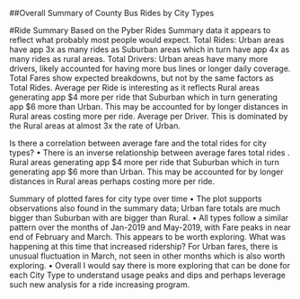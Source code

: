 ##Overall Summary of County Bus Rides by City Types

#Ride Summary
  Based on the Pyber Rides Summary data it appears to reflect what probably most people would expect. 
	  Total Rides: Urban areas have app 3x as many rides as Suburban areas which in turn have app 4x as many rides as rural areas.
		Total Drivers: Urban areas have many more drivers, likely accounted for having more bus lines or longer daily coverage.
		Total Fares show expected breakdowns, but not by the same factors as Total Rides.
		Average per Ride is interesting as it reflects Rural areas generating app $4 more per ride that Suburban which in turn generating app $6 more than Urban.   This may be accounted for by longer distances in Rural areas costing more per ride. 
		Average per Driver. This is dominated by the Rural areas at almost 3x the rate of Urban. 



Is there a correlation between average fare and the total rides for city types?
	• There is an inverse relationship between average fares total rides . Rural areas generating app $4 more per ride that Suburban which in turn generating app $6 more than Urban.   This may be accounted for by longer distances in Rural areas perhaps costing more per ride. 



Summary of plotted fares for city type over time
	• The plot  supports observations also found in the summary data; Urban fare totals are much bigger than Suburban with are bigger than Rural.
	• All types follow a similar pattern over the months of Jan-2019 and May-2019, with Fare peaks in near end of February and March. This appears to be worth exploring. What was happening at this time that increased ridership?  For Urban fares, there is unusual fluctuation in March, not seen in other months which is also worth exploring. 
	• Overall I would say there is more exploring that can be done for each City Type to understand usage peaks and dips and perhaps leverage such new analysis for a ride increasing program.
